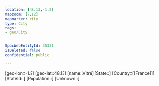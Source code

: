 ```yaml
---
location: [48.13,-1.2]
mapzoom: [7,12] 
mapmarker: city 
type: City
tags:
- geo/City


SpocWebEntityId: 35331
isDeleted: false
confidential: public

---
```

[geo-lon::-1.2]
[geo-lat::48.13]
[name::Vitré]
[State::]
[Country::[[France]]]
[StateId::]
[Population::]
[Unknown::]

